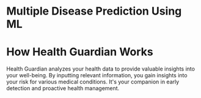 # Multiple Disease Prediction Using ML
# How Health Guardian Works

Health Guardian analyzes your health data to provide valuable insights into your well-being. By inputting relevant information, you gain insights into your risk for various medical conditions. It's your companion in early detection and proactive health management.
